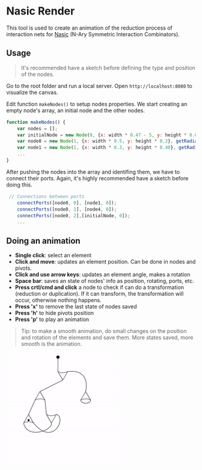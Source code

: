 # Nasic Render

This tool is used to create an animation of the reduction process of interaction nets for [Nasic](https://github.com/MaiaVictor/Nasic) (N-Ary Symmetric Interaction Combinators).

## Usage
> It's recommended have a sketch before defining the type and position of the nodes.

Go to the root folder and run a local server. Open `http://localhost:8080` to visualize the canvas.

Edit function `makeNodes()` to setup nodes properties.
We start creating an empty node's array, an initial node and the other nodes. 

``` javascript
function makeNodes() {
    var nodes = [];
    var initialNode = new Node(0, {x: width * 0.47 - 5, y: height * 0.05}, getRadianFromAngle()); 
    var node0 = new Node(1, {x: width * 0.5, y: height * 0.2}, getRadianFromAngle(90));
    var node1 = new Node(1, {x: width * 0.3, y: height * 0.40}, getRadianFromAngle());
    ...
}
```

After pushing the nodes into the array and identifing them, we have to connect their ports. Again, it's highly recommended have a sketch before doing this. 
``` javascript
 // Connections between ports
    connectPorts([node0, 0], [node1, 0]);
    connectPorts([node0, 1], [node4, 0]);
    connectPorts([node0, 2],[initialNode, 0]);
    ...
```

## Doing an animation 
- **Single click**: select an element
- **Click and move**: updates an element position. Can be done in nodes and pivots. 
- **Click and use arrow keys**: updates an element angle, makes a rotation
- **Space bar**: saves an state of nodes' info as position, rotating, ports, etc.
- **Press crtl/cmd and click** a node to check if can do a transformation (reduction or duplication). If it can transform, the transformation will occur, otherwise nothing happens. 
- **Press 'x'** to remove the last state of nodes saved
- **Press 'h'** to hide pivots position
- **Press 'p'** to play an animation

> Tip: to make a smooth animation, do small changes on the position and rotation of the elements and save them. More states saved, more smooth is the animation. 

<img src="nasic-render.gif" width="300" height="300" />
